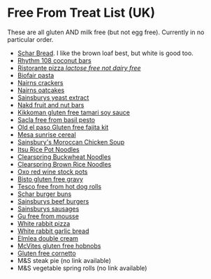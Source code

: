# Free From Treat List (UK)

These are all gluten AND milk free (but not egg free). Currently in no particular order.

- [Schar Bread](https://www.sainsburys.co.uk/gol-ui/product/schar-gluten-free-wholesome-seeded-loaf-300g). I like the brown loaf best, but white is good too.
- [Rhythm 108 coconut bars](https://www.sainsburys.co.uk/gol-ui/product/rhythm-108-gluten-free-super-coconut-swiss-dark-chocolate-33g)
- [Ristorante pizza *lactose free not dairy free*](https://www.sainsburys.co.uk/gol-ui/product/dr-oetker-ristorante-gluten-free-mozzarella-pizza-370g)
- [Biofair pasta](https://biofair.co.uk/product-61-3.html)
- [Nairns crackers](https://www.sainsburys.co.uk/gol-ui/product/nairns-gluten-free-super-seeded-wholegrain-crackers-137g)
- [Nairns oatcakes](https://www.sainsburys.co.uk/gol-ui/product/nairns-oatcakes--gluten-free-160g)
- [Sainsburys yeast extract](https://www.sainsburys.co.uk/gol-ui/product/sainsburys-yeast-extract--reduced-salt-225g)
- [Nakd fruit and nut bars](https://www.sainsburys.co.uk/gol-ui/product/nakd-almond-macaroon-fruit-nut-bars-4x35g)
- [Kikkoman gluten free tamari soy sauce](https://www.sainsburys.co.uk/gol-ui/product/kikkoman-naturally-brewed-tamari-soy-sauce--gluten-free-250ml)
- [Sacla free from basil pesto](https://www.sainsburys.co.uk/gol-ui/product/sacla-freefrom-basil-pesto-190g)
- [Old el paso Gluten free fajita kit](https://www.sainsburys.co.uk/gol-ui/product/old-el-paso-gluten-free-fajita-kit-smokey-bbq-462g)
- [Mesa sunrise cereal](https://www.sainsburys.co.uk/gol-ui/product/natures-path-mesa-sunrise-355g)
- [Sainsbury's Moroccan Chicken Soup](https://www.sainsburys.co.uk/gol-ui/product/sainsburys-moroccan-spiced-chicken-chickpea-soup-taste-the-difference-600g-serves-2-)
- [Itsu Rice Pot Noodles](https://www.sainsburys.co.uk/gol-ui/product/itsu-tonkotsu-rice-noodles-63g)
- [Clearspring Buckwheat Noodles](https://www.waitrose.com/ecom/products/clearspring-buckwheat-soba-gluten-free-noodles/859546-166940-166941)
- [Clearspring Brown Rice Noodles](https://www.waitrose.com/ecom/products/clearspring-brown-rice-udon/472455-323041-323042)
- [Oxo red wine stock pots](https://www.sainsburys.co.uk/gol-ui/product/oxo-red-wine-stock-pots-x4-20g)
- [Bisto gluten free gravy](https://www.sainsburys.co.uk/gol-ui/product/bisto-gluten-free-gravy-granules-175g)
- [Tesco free from hot dog rolls](https://www.tesco.com/groceries/en-GB/products/304783575)
- [Schar burger buns](https://groceries.asda.com/product/910002962733?)
- [Sainsburys beef burgers](https://www.sainsburys.co.uk/gol-ui/product/sainsburys-beef-burgers-with-caramalised-onion--taste-the-difference-x2-340g)
- [Sainsburys sausages](https://www.sainsburys.co.uk/gol-ui/product/sainsburys-ultimate-pork-chipolata--taste-the-difference-375g)
- [Gu free from mousse](https://www.sainsburys.co.uk/gol-ui/product/g%C3%BC-free-from-chocolate-mousse-with-ganache-desserts-vegan-gluten-free-2x70g)
- [White rabbit pizza](https://www.sainsburys.co.uk/gol-ui/product/white-rabbit-the-vegan-margherita-pizza-350g)
- [White rabbit garlic bread](https://www.sainsburys.co.uk/gol-ui/product/white-rabbit-the-garlicky-focaccine-x2-270g)
- [Elmlea double cream](https://www.sainsburys.co.uk/gol-ui/product/elmlea-plant-double-alternative-to-dairy-cream-270ml)
- [McVites gluten free hobnobs](https://www.sainsburys.co.uk/gol-ui/product/mcvities-gluten-free-hobnobs-original-150g)
- [Gluten free cornetto](https://www.sainsburys.co.uk/gol-ui/product/ProductDisplay)
- M&S steak pie (no link available)
- M&S vegetable spring rolls (no link available)
